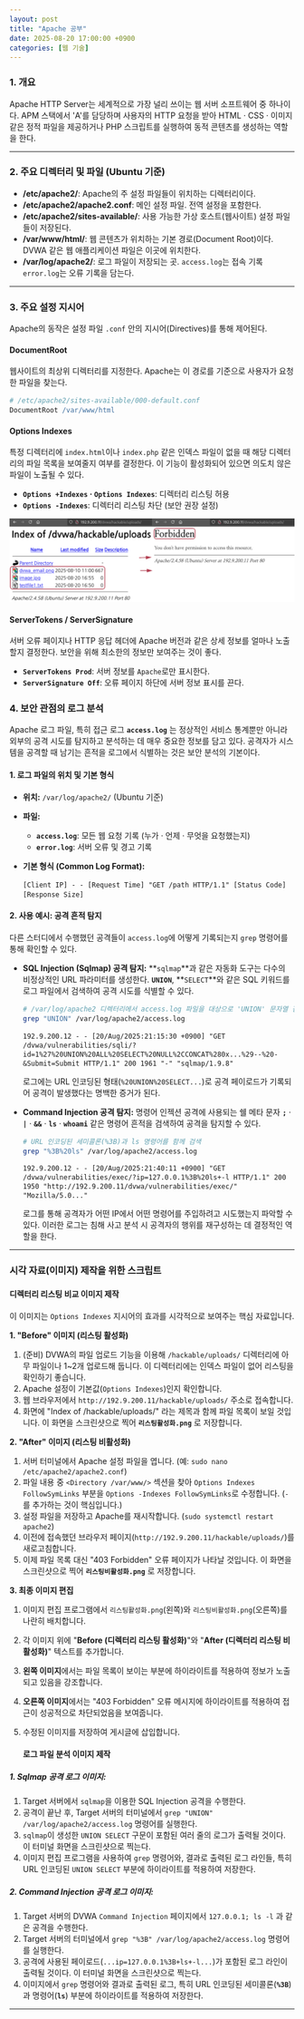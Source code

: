 ```yaml
---
layout: post
title: "Apache 공부"
date: 2025-08-20 17:00:00 +0900
categories: [웹 기술]
---
```


### 1. 개요

Apache HTTP Server는 세계적으로 가장 널리 쓰이는 웹 서버 소프트웨어 중 하나이다. APM 스택에서 'A'를 담당하며 사용자의 HTTP 요청을 받아 HTML · CSS · 이미지 같은 정적 파일을 제공하거나 PHP 스크립트를 실행하여 동적 콘텐츠를 생성하는 역할을 한다.

---

### 2. 주요 디렉터리 및 파일 (Ubuntu 기준)

*   **/etc/apache2/**: Apache의 주 설정 파일들이 위치하는 디렉터리이다.
*   **/etc/apache2/apache2.conf**: 메인 설정 파일. 전역 설정을 포함한다.
*   **/etc/apache2/sites-available/**: 사용 가능한 가상 호스트(웹사이트) 설정 파일들이 저장된다.
*   **/var/www/html/**: 웹 콘텐츠가 위치하는 기본 경로(Document Root)이다. DVWA 같은 웹 애플리케이션 파일은 이곳에 위치한다.
*   **/var/log/apache2/**: 로그 파일이 저장되는 곳. `access.log`는 접속 기록 `error.log`는 오류 기록을 담는다.

---

### 3. 주요 설정 지시어

Apache의 동작은 설정 파일 `.conf` 안의 지시어(Directives)를 통해 제어된다.

#### **DocumentRoot**
웹사이트의 최상위 디렉터리를 지정한다. Apache는 이 경로를 기준으로 사용자가 요청한 파일을 찾는다.
```apache
# /etc/apache2/sites-available/000-default.conf
DocumentRoot /var/www/html
```

#### **Options Indexes**
특정 디렉터리에 `index.html`이나 `index.php` 같은 인덱스 파일이 없을 때 해당 디렉터리의 파일 목록을 보여줄지 여부를 결정한다. 이 기능이 활성화되어 있으면 의도치 않은 파일이 노출될 수 있다.

*   **`Options +Indexes` · `Options Indexes`**: 디렉터리 리스팅 허용
*   **`Options -Indexes`**: 디렉터리 리스팅 차단 (보안 권장 설정)

   ![ApacheList](/assets/images/Apache_1.png)

#### **ServerTokens / ServerSignature**
서버 오류 페이지나 HTTP 응답 헤더에 Apache 버전과 같은 상세 정보를 얼마나 노출할지 결정한다. 보안을 위해 최소한의 정보만 보여주는 것이 좋다.

*   **`ServerTokens Prod`**: 서버 정보를 `Apache`로만 표시한다.
*   **`ServerSignature Off`**: 오류 페이지 하단에 서버 정보 표시를 끈다.

### 4. 보안 관점의 로그 분석

Apache 로그 파일, 특히 접근 로그 **`access.log`** 는 정상적인 서비스 통계뿐만 아니라 외부의 공격 시도를 탐지하고 분석하는 데 매우 중요한 정보를 담고 있다. 공격자가 시스템을 공격할 때 남기는 흔적을 로그에서 식별하는 것은 보안 분석의 기본이다.

#### **1. 로그 파일의 위치 및 기본 형식**
*   **위치:** `/var/log/apache2/` (Ubuntu 기준)
*   **파일:**
    *   **`access.log`**: 모든 웹 요청 기록 (누가 · 언제 · 무엇을 요청했는지)
    *   **`error.log`**: 서버 오류 및 경고 기록
*   **기본 형식 (Common Log Format):**

    `[Client IP] - - [Request Time] "GET /path HTTP/1.1" [Status Code] [Response Size]`

#### **2. 사용 예시: 공격 흔적 탐지**
다른 스터디에서 수행했던 공격들이 `access.log`에 어떻게 기록되는지 `grep` 명령어를 통해 확인할 수 있다.

*   **SQL Injection (Sqlmap) 공격 탐지:**
    **`sqlmap`**과 같은 자동화 도구는 다수의 비정상적인 URL 파라미터를 생성한다. **`UNION`**, **`SELECT`**와 같은 SQL 키워드를 로그 파일에서 검색하여 공격 시도를 식별할 수 있다.
    ```bash
    # /var/log/apache2 디렉터리에서 access.log 파일을 대상으로 'UNION' 문자열 검색
    grep "UNION" /var/log/apache2/access.log
    ```
    ```log
    192.9.200.12 - - [20/Aug/2025:21:15:30 +0900] "GET /dvwa/vulnerabilities/sqli/?id=1%27%20UNION%20ALL%20SELECT%20NULL%2CCONCAT%280x...%29--%20-&Submit=Submit HTTP/1.1" 200 1961 "-" "sqlmap/1.9.8"
    ```
    로그에는 URL 인코딩된 형태(`%20UNION%20SELECT...`)로 공격 페이로드가 기록되어 공격이 발생했다는 명백한 증거가 된다.

*   **Command Injection 공격 탐지:**
    명령어 인젝션 공격에 사용되는 쉘 메타 문자 **`;`** · **`|`** · **`&&`** · **`ls`** · **`whoami`** 같은 명령어 흔적을 검색하여 공격을 탐지할 수 있다.
    ```bash
    # URL 인코딩된 세미콜론(%3B)과 ls 명령어를 함께 검색
    grep "%3B%20ls" /var/log/apache2/access.log
    ```
    ```log
    192.9.200.12 - - [20/Aug/2025:21:40:11 +0900] "GET /dvwa/vulnerabilities/exec/?ip=127.0.0.1%3B%20ls+-l HTTP/1.1" 200 1950 "http://192.9.200.11/dvwa/vulnerabilities/exec/" "Mozilla/5.0..."
    ```

    로그를 통해 공격자가 어떤 IP에서 어떤 명령어를 주입하려고 시도했는지 파악할 수 있다. 이러한 로그는 침해 사고 분석 시 공격자의 행위를 재구성하는 데 결정적인 역할을 한다.

<hr class="short-rule">





### 시각 자료(이미지) 제작을 위한 스크립트

#### **디렉터리 리스팅 비교 이미지 제작**

이 이미지는 `Options Indexes` 지시어의 효과를 시각적으로 보여주는 핵심 자료입니다.

**1. "Before" 이미지 (리스팅 활성화)**

1.  (준비) DVWA의 파일 업로드 기능을 이용해 `/hackable/uploads/` 디렉터리에 아무 파일이나 1~2개 업로드해 둡니다. 이 디렉터리에는 인덱스 파일이 없어 리스팅을 확인하기 좋습니다.
2.  Apache 설정이 기본값(`Options Indexes`)인지 확인합니다.
3.  웹 브라우저에서 `http://192.9.200.11/hackable/uploads/` 주소로 접속합니다.
4.  화면에 "Index of /hackable/uploads/" 라는 제목과 함께 파일 목록이 보일 것입니다. 이 화면을 스크린샷으로 찍어 **`리스팅활성화.png`** 로 저장합니다.

**2. "After" 이미지 (리스팅 비활성화)**

1.  서버 터미널에서 Apache 설정 파일을 엽니다. (예: `sudo nano /etc/apache2/apache2.conf`)
2.  파일 내용 중 `<Directory /var/www/>` 섹션을 찾아 `Options Indexes FollowSymLinks` 부분을 `Options -Indexes FollowSymLinks`로 수정합니다. (`-`를 추가하는 것이 핵심입니다.)
3.  설정 파일을 저장하고 Apache를 재시작합니다. (`sudo systemctl restart apache2`)
4.  이전에 접속했던 브라우저 페이지(`http://192.9.200.11/hackable/uploads/`)를 새로고침합니다.
5.  이제 파일 목록 대신 "403 Forbidden" 오류 페이지가 나타날 것입니다. 이 화면을 스크린샷으로 찍어 **`리스팅비활성화.png`** 로 저장합니다.

**3. 최종 이미지 편집**

1.  이미지 편집 프로그램에서 `리스팅활성화.png`(왼쪽)와 `리스팅비활성화.png`(오른쪽)를 나란히 배치합니다.
2.  각 이미지 위에 "**Before (디렉터리 리스팅 활성화)**"와 "**After (디렉터리 리스팅 비활성화)**" 텍스트를 추가합니다.
3.  **왼쪽 이미지**에서는 파일 목록이 보이는 부분에 하이라이트를 적용하여 정보가 노출되고 있음을 강조합니다.
4.  **오른쪽 이미지**에서는 "403 Forbidden" 오류 메시지에 하이라이트를 적용하여 접근이 성공적으로 차단되었음을 보여줍니다.
5.  수정된 이미지를 저장하여 게시글에 삽입합니다.

    #### **로그 파일 분석 이미지 제작**

##### **1. Sqlmap 공격 로그 이미지:**
1.  Target 서버에서 `sqlmap`을 이용한 SQL Injection 공격을 수행한다.
2.  공격이 끝난 후, Target 서버의 터미널에서 `grep "UNION" /var/log/apache2/access.log` 명령어를 실행한다.
3.  `sqlmap`이 생성한 `UNION SELECT` 구문이 포함된 여러 줄의 로그가 출력될 것이다. 이 터미널 화면을 스크린샷으로 찍는다.
4.  이미지 편집 프로그램을 사용하여 `grep` 명령어와, 결과로 출력된 로그 라인들, 특히 URL 인코딩된 `UNION SELECT` 부분에 하이라이트를 적용하여 저장한다.

##### **2. Command Injection 공격 로그 이미지:**
1.  Target 서버의 DVWA `Command Injection` 페이지에서 `127.0.0.1; ls -l` 과 같은 공격을 수행한다.
2.  Target 서버의 터미널에서 `grep "%3B" /var/log/apache2/access.log` 명령어를 실행한다.
3.  공격에 사용된 페이로드(`...ip=127.0.0.1%3B+ls+-l...`)가 포함된 로그 라인이 출력될 것이다. 이 터미널 화면을 스크린샷으로 찍는다.
4.  이미지에서 `grep` 명령어와 결과로 출력된 로그, 특히 URL 인코딩된 세미콜론(**`%3B`**)과 명령어(**`ls`**) 부분에 하이라이트를 적용하여 저장한다.

---